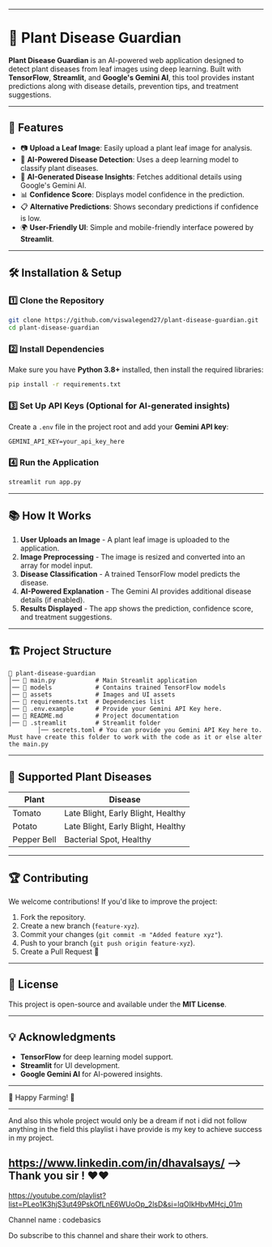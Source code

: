 
---

# 🌿 Plant Disease Guardian

**Plant Disease Guardian** is an AI-powered web application designed to detect plant diseases from leaf images using deep learning. Built with **TensorFlow**, **Streamlit**, and **Google's Gemini AI**, this tool provides instant predictions along with disease details, prevention tips, and treatment suggestions.

---

## 🚀 Features
- 📷 **Upload a Leaf Image**: Easily upload a plant leaf image for analysis.
- 🌱 **AI-Powered Disease Detection**: Uses a deep learning model to classify plant diseases.
- 🤖 **AI-Generated Disease Insights**: Fetches additional details using Google's Gemini AI.
- 📊 **Confidence Score**: Displays model confidence in the prediction.
- 📋 **Alternative Predictions**: Shows secondary predictions if confidence is low.
- 🌍 **User-Friendly UI**: Simple and mobile-friendly interface powered by **Streamlit**.

---

## 🛠️ Installation & Setup

### 1️⃣ Clone the Repository
```bash
git clone https://github.com/viswalegend27/plant-disease-guardian.git
cd plant-disease-guardian
```

### 2️⃣ Install Dependencies
Make sure you have **Python 3.8+** installed, then install the required libraries:
```bash
pip install -r requirements.txt
```

### 3️⃣ Set Up API Keys (Optional for AI-generated insights)
Create a `.env` file in the project root and add your **Gemini API key**:
```
GEMINI_API_KEY=your_api_key_here
```

### 4️⃣ Run the Application
```bash
streamlit run app.py
```

---

## 📚 How It Works
1. **User Uploads an Image** - A plant leaf image is uploaded to the application.
2. **Image Preprocessing** - The image is resized and converted into an array for model input.
3. **Disease Classification** - A trained TensorFlow model predicts the disease.
4. **AI-Powered Explanation** - The Gemini AI provides additional disease details (if enabled).
5. **Results Displayed** - The app shows the prediction, confidence score, and treatment suggestions.

---

## 🏗️ Project Structure
```
📂 plant-disease-guardian
│── 📄 main.py           # Main Streamlit application
│── 📂 models            # Contains trained TensorFlow models
│── 📂 assets            # Images and UI assets
│── 📄 requirements.txt  # Dependencies list
│── 📄 .env.example      # Provide your Gemini API Key here.
│── 📄 README.md         # Project documentation
│── 📂 .streamlit        # Streamlit folder
        │── secrets.toml # You can provide you Gemini API Key here to. Must have create this folder to work with the code as it or else alter the main.py      
```
---

## 📌 Supported Plant Diseases
| **Plant**     | **Disease**                          |
|---------------|--------------------------------------|
| Tomato       | Late Blight, Early Blight, Healthy  |
| Potato       | Late Blight, Early Blight, Healthy  |
| Pepper Bell  | Bacterial Spot, Healthy             |

---

## 🏆 Contributing
We welcome contributions! If you'd like to improve the project:

1. Fork the repository.
2. Create a new branch (`feature-xyz`).
3. Commit your changes (`git commit -m "Added feature xyz"`).
4. Push to your branch (`git push origin feature-xyz`).
5. Create a Pull Request 🎉

---

## 📜 License
This project is open-source and available under the **MIT License**.

---

## 💡 Acknowledgments
- **TensorFlow** for deep learning model support.
- **Streamlit** for UI development.
- **Google Gemini AI** for AI-powered insights.

---

💚 Happy Farming! 🌱  

---
And also this whole project would only be a dream if not i did not follow anything in the field
this playlist i have provide is my key to achieve success in my project.

https://www.linkedin.com/in/dhavalsays/ --> Thank you sir ! ❤️❤️
---
https://youtube.com/playlist?list=PLeo1K3hjS3ut49PskOfLnE6WUoOp_2lsD&si=lqOIkHbvMHcj_01m 

Channel name : codebasics

Do subscribe to this channel and share their work to others.